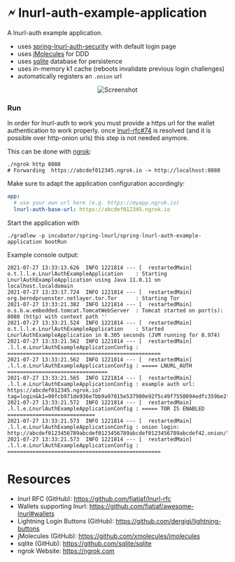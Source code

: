 🗲 lnurl-auth-example-application
===

A lnurl-auth example application.

- uses [spring-lnurl-auth-security](https://github.com/theborakompanioni/bitcoin-spring-boot-starter/tree/master/incubator/spring-lnurl)
  with default login page
- uses [jMolecules](https://github.com/xmolecules/jmolecules) for DDD
- uses [sqlite](https://sqlite.org) database for persistence
- uses in-memory k1 cache (reboots invalidate previous login challenges)
- automatically registers an `.onion` url

<p align="center">
    <img src="https://github.com/theborakompanioni/bitcoin-spring-boot-starter/raw/master/incubator/spring-lnurl/docs/assets/images/screenshot.png" alt="Screenshot" />
</p>

### Run
In order for lnurl-auth to work you must provide a https url for the wallet authentication to work properly.
once [lnurl-rfc#74](https://github.com/fiatjaf/lnurl-rfc/pull/74) is resolved (and it is possible over http-onion urls) this step is not needed anymore.

This can be done with [ngrok](https://ngrok.com/):
```shell
./ngrok http 8080
# Forwarding  https://abcdef012345.ngrok.io -> http://localhost:8080 
```

Make sure to adapt the application configuration accordingly:
```yml
app:
  # use your own url here (e.g. https://myapp.ngrok.io)
  lnurl-auth-base-url: https://abcdef012345.ngrok.io
```

Start the application with
```shell
./gradlew -p incubator/spring-lnurl/spring-lnurl-auth-example-application bootRun
```

Example console output:
```
2021-07-27 13:33:13.626  INFO 1221814 --- [  restartedMain] o.t.l.l.e.LnurlAuthExampleApplication    : Starting LnurlAuthExampleApplication using Java 11.0.11 on localhost.localdomain
2021-07-27 13:33:17.724  INFO 1221814 --- [  restartedMain] org.berndpruenster.netlayer.tor.Tor      : Starting Tor
2021-07-27 13:33:21.382  INFO 1221814 --- [  restartedMain] o.s.b.w.embedded.tomcat.TomcatWebServer  : Tomcat started on port(s): 8080 (http) with context path ''
2021-07-27 13:33:21.524  INFO 1221814 --- [  restartedMain] o.t.l.l.e.LnurlAuthExampleApplication    : Started LnurlAuthExampleApplication in 8.305 seconds (JVM running for 8.974)
2021-07-27 13:33:21.562  INFO 1221814 --- [  restartedMain] .l.l.e.LnurlAuthExampleApplicationConfig : =================================================
2021-07-27 13:33:21.562  INFO 1221814 --- [  restartedMain] .l.l.e.LnurlAuthExampleApplicationConfig : ===== LNURL_AUTH ================================
2021-07-27 13:33:21.565  INFO 1221814 --- [  restartedMain] .l.l.e.LnurlAuthExampleApplicationConfig : example auth url: https://abcdef012345.ngrok.io?tag=login&k1=90fcb971de936e7bb9a97015e537980e92f5c49f7550094edfc359be2feec270
2021-07-27 13:33:21.572  INFO 1221814 --- [  restartedMain] .l.l.e.LnurlAuthExampleApplicationConfig : ===== TOR IS ENABLED ============================
2021-07-27 13:33:21.573  INFO 1221814 --- [  restartedMain] .l.l.e.LnurlAuthExampleApplicationConfig : onion login: http://abcdef0123456789abcdef0123456789abcdef0123456789abcdef42.onion/login
2021-07-27 13:33:21.573  INFO 1221814 --- [  restartedMain] .l.l.e.LnurlAuthExampleApplicationConfig : =================================================
```

# Resources
- lnurl RFC (GitHub): https://github.com/fiatjaf/lnurl-rfc
- Wallets supporting lnurl: https://github.com/fiatjaf/awesome-lnurl#wallets
- Lightning Login Buttons (GitHub): https://github.com/dergigi/lightning-buttons
- jMolecules (GitHub): https://github.com/xmolecules/jmolecules
- sqlite (GitHub): https://github.com/sqlite/sqlite
- ngrok Website: https://ngrok.com

